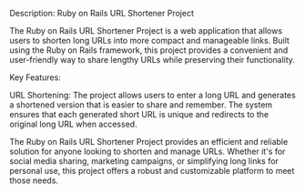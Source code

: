 Description: Ruby on Rails URL Shortener Project

The Ruby on Rails URL Shortener Project is a web application that allows users to shorten long URLs into more compact and manageable links. Built using the Ruby on Rails framework, this project provides a convenient and user-friendly way to share lengthy URLs while preserving their functionality.

Key Features:

URL Shortening: The project allows users to enter a long URL and generates a shortened version that is easier to share and remember. The system ensures that each generated short URL is unique and redirects to the original long URL when accessed.

The Ruby on Rails URL Shortener Project provides an efficient and reliable solution for anyone looking to shorten and manage URLs. Whether it's for social media sharing, marketing campaigns, or simplifying long links for personal use, this project offers a robust and customizable platform to meet those needs.
